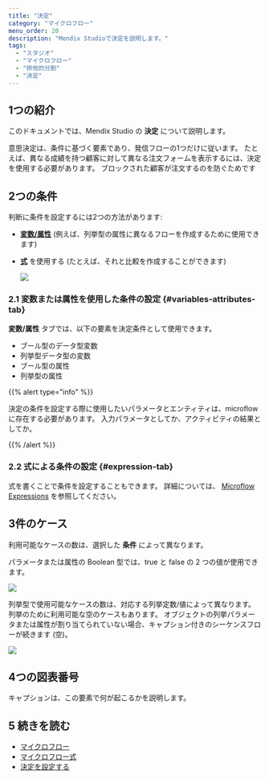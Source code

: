 ```yaml
---
title: "決定"
category: "マイクロフロー"
menu_order: 20
description: "Mendix Studioで決定を説明します。"
tags:
  - "スタジオ"
  - "マイクロフロー"
  - "排他的分割"
  - "決定"
---
```


## 1つの紹介

このドキュメントでは、Mendix Studio の **決定** について説明します。

意思決定は、条件に基づく要素であり、発信フローの1つだけに従います。 たとえば、異なる成績を持つ顧客に対して異なる注文フォームを表示するには、決定を使用する必要があります。 ブロックされた顧客が注文するのを防ぐためです

## 2つの条件

判断に条件を設定するには2つの方法があります:

* [ **変数/属性**](#variables-attributes-tab) (例えば、列挙型の属性に異なるフローを作成するために使用できます)
*  [ **式**](#expression-tab) を使用する (たとえば、それと比較を作成することができます)

   ![](attachments/microflows-decision/configure-condition-dialog.png)

### 2.1 変数または属性を使用した条件の設定 {#variables-attributes-tab}

**変数/属性** タブでは、以下の要素を決定条件として使用できます。

* ブール型のデータ型変数
* 列挙型データ型の変数
* ブール型の属性
* 列挙型の属性

{{% alert type="info" %}}

決定の条件を設定する際に使用したいパラメータとエンティティは、microflowに存在する必要があります。 入力パラメータとしてか、アクティビティの結果としてか。

{{% /alert %}}

### 2.2 式による条件の設定 {#expression-tab}

式を書くことで条件を設定することもできます。 詳細については、 [Microflow Expressions](microflows-expressions) を参照してください。

## 3件のケース

利用可能なケースの数は、選択した **条件** によって異なります。

パラメータまたは属性の Boolean 型では、true と false の 2 つの値が使用できます。

![](attachments/microflows-decision/decision-boolean.png)

列挙型で使用可能なケースの数は、対応する列挙定数/値によって異なります。 列挙のために利用可能な空のケースもあります。 オブジェクトの列挙パラメータまたは属性が割り当てられていない場合、キャプション付きのシーケンスフローが続きます (空)。

![](attachments/microflows-decision/decision-enumeration.png)

## 4つの図表番号

キャプションは、この要素で何が起こるかを説明します。

## 5 続きを読む

* [マイクロフロー](マイクロフロー)
* [マイクロフロー式](microflows-expressions)
* [決定を設定する](microflows-how-to-configure-decision) 

